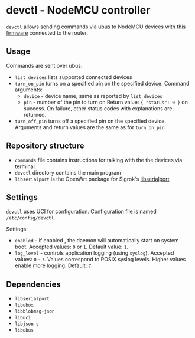 # devctl - NodeMCU controller

`devctl` allows sending commands via [ubus](https://openwrt.org/docs/techref/ubus) to NodeMCU devices with [this firmware](https://github.com/janenasl/esp_control_over_serial) connected to the router.

## Usage

Commands are sent over ubus:  
- `list_devices` lists supported connected devices
- `turn_on_pin` turns on a specified pin on the specified device. Command arguments:
  - `device` - device name, same as reported by `list_devices`
  - `pin` - number of the pin to turn on
  Return value: `{ "status": 0 }` on success. On failure, other status codes with explanations are returned.
- `turn_off_pin` turns off a specified pin on the specified device. Arguments and return values are the same as for `turn_on_pin`.

## Repository structure

- `commands` file contains instructions for talking with the the devices via terminal.
- `devctl` directory contains the main program
- `libserialport` is the OpenWrt package for Sigrok's [libserialport](https://www.sigrok.org/wiki/Libserialport)

## Settings

`devctl` uses UCI for configuration. Configuration file is named `/etc/config/devctl`.

Settings:  
- `enabled` - if enabled , the daemon will automatically start on system boot. Accepted values: `0` or `1`. Default value: `1`.
- `log_level` - controls application logging (using `syslog`). Accepted values: `0` - `7`. Values correspond to POSIX syslog levels. Higher values enable more logging. Default: `7`.

## Dependencies

- `libserialport`
- `libubox`
- `libblobmsg-json`
- `libuci`
- `libjson-c`
- `libubus`
